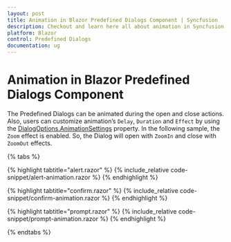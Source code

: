 ```yaml
---
layout: post
title: Animation in Blazor Predefined Dialogs Component | Syncfusion
description: Checkout and learn here all about animation in Syncfusion Blazor Predefined Dialogs component and much more details.
platform: Blazor
control: Predefined Dialogs
documentation: ug
---
```


# Animation in Blazor Predefined Dialogs Component

The Predefined Dialogs can be animated during the open and close actions. Also, users can customize animation’s `Delay`, `Duration` and `Effect` by using the [DialogOptions.AnimationSettings](https://help.syncfusion.com/cr/blazor/Syncfusion.Blazor.Popups.DialogOptions.html#Syncfusion_Blazor_Popups_DialogOptions_AnimationSettings) property.
In the following sample, the `Zoom` effect is enabled. So, the Dialog will open with `ZoomIn` and close with `ZoomOut` effects.

{% tabs %}

{% highlight tabtitle="alert.razor" %}
{% include_relative code-snippet/alert-animation.razor %}
{% endhighlight %}

{% highlight tabtitle="confirm.razor" %}
{% include_relative code-snippet/confirm-animation.razor %}
{% endhighlight %}

{% highlight tabtitle="prompt.razor" %}
{% include_relative code-snippet/prompt-animation.razor %}
{% endhighlight %}

{% endtabs %}
